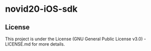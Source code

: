 # novid20-iOS-sdk

## License

This project is under the License (GNU General Public License v3.0) - LICENSE.md for more details.

